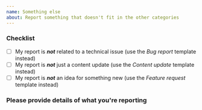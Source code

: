 ```yaml
---
name: Something else
about: Report something that doesn't fit in the other categories
---
```


### Checklist
<!-- Mark these complete by putting an `x` in the brackets -->
 - [ ] My report is ***not*** related to a technical issue (use the *Bug report* template instead)
 - [ ] My report is ***not*** just a content update (use the *Content update* template instead)
 - [ ] My report is ***not*** an idea for something new (use the *Feature request* template instead)

### Please provide details of what you're reporting
<!-- A clear and concise description. Use screenshots where appropriate. -->
